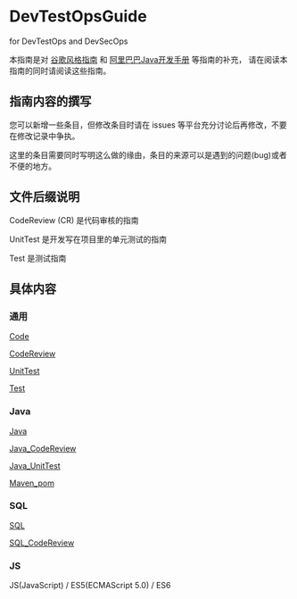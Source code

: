 # DevTestOpsGuide
for DevTestOps and DevSecOps

本指南是对 [谷歌风格指南][styleguide] 和 [阿里巴巴Java开发手册][p3c] 等指南的补充，
请在阅读本指南的同时请阅读这些指南。

[styleguide]:https://google.github.io/styleguide/
[p3c]:https://github.com/alibaba/p3c

## 指南内容的撰写

您可以新增一些条目，但修改条目时请在 issues 等平台充分讨论后再修改，不要在修改记录中争执。

这里的条目需要同时写明这么做的缘由，条目的来源可以是遇到的问题(bug)或者不便的地方。

## 文件后缀说明

CodeReview (CR) 是代码审核的指南

UnitTest 是开发写在项目里的单元测试的指南

Test 是测试指南

## 具体内容

### 通用

[Code](md/Code.md)

[CodeReview](md/CodeReview.md)

[UnitTest](md/UnitTest.md)

[Test](md/Test.md)

### Java

[Java](md/Java.md)

[Java_CodeReview](md/Java_CodeReview.md)

[Java_UnitTest](md/Java_UnitTest.md)

[Maven_pom](md/Maven_pom.md)

### SQL

[SQL](md/SQL.md)

[SQL_CodeReview](md/SQL_CodeReview.md)

### JS
JS(JavaScript) / ES5(ECMAScript 5.0) / ES6





